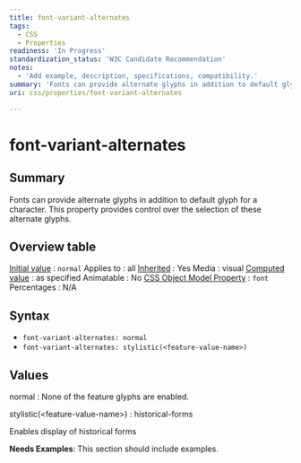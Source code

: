 ```yaml
---
title: font-variant-alternates
tags:
  - CSS
  - Properties
readiness: 'In Progress'
standardization_status: 'W3C Candidate Recommendation'
notes:
  - 'Add example, description, specifications, compatibility.'
summary: 'Fonts can provide alternate glyphs in addition to default glyph for a character. This property provides control over the selection of these alternate glyphs.'
uri: css/properties/font-variant-alternates

---
```

# font-variant-alternates

## Summary

Fonts can provide alternate glyphs in addition to default glyph for a character. This property provides control over the selection of these alternate glyphs.

## Overview table

[Initial value](/css/concepts/initial_value)
:   `normal`
Applies to
:   all
[Inherited](/css/concepts/inherited)
:   Yes
Media
:   visual
[Computed value](/css/concepts/computed_value)
:   as specified
Animatable
:   No
[CSS Object Model Property](/css/concepts/cssom)
:   `font`
Percentages
:   N/A

## Syntax

-   `font-variant-alternates: normal`
-   `font-variant-alternates: stylistic(<feature-value-name>)`

## Values

normal
:   None of the feature glyphs are enabled.

stylistic(\<feature-value-name\>)
:   historical-forms

Enables display of historical forms

**Needs Examples**: This section should include examples.

